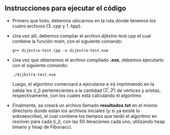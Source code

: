 ## Instrucciones para ejecutar el código

* Primero que todo, debemos ubicarnos en la ruta donde tenemos los cuatro archivos (3 *.cpp* y 1 *.hpp*). 

* Una vez allí, debemos compilar el archivo *dijkstra-test.cpp* el cual contiene la función *main*, con el siguiente comando:
    ```
    g++ dijkstra-test.cpp -o dijkstra-test.exe
    ```

* Una vez que obtenemos el archivo compilado **.exe**, debemos ejecutarlo con el siguiente comando:
    ```
    ./dijkstra-test.exe
    ```

    Luego, el algoritmo comenzará a ejecutarse e irá imprimiendo en la salida los $(i, j)$ pertenecientes a la cantidad $(2^i, 2^j)$ de vértices y aristas, respectivamente, con los cuales está calculando el algoritmo.

* Finalmente, se creará un archivo llamado **resultados.txt** en el mismo directorio donde están los archivos iniciales (y si ya existe lo sobreescribe), el cual contiene los tiempos que tardó el algoritmo en resolver para cada $(i, j)$, con las 50 iteraciones cada uno, utilizando heap binario y heap de Fibonacci.